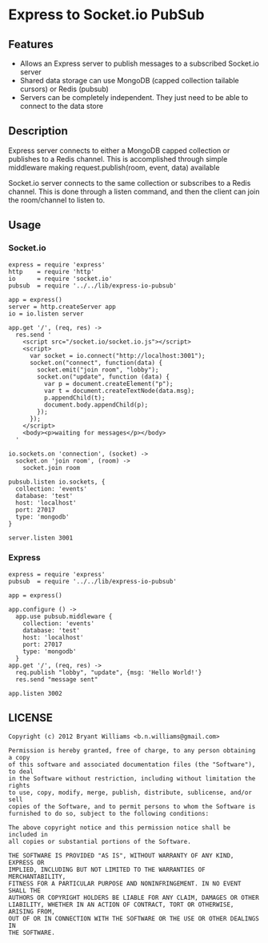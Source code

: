 # Express to Socket.io PubSub

## Features
 * Allows an Express server to publish messages to a subscribed Socket.io server
 * Shared data storage can use MongoDB (capped collection tailable cursors) or Redis (pubsub)
 * Servers can be completely independent. They just need to be able to connect to the data store

## Description
Express server connects to either a MongoDB capped collection or publishes to a Redis channel.
This is accomplished through simple middleware making request.publish(room, event, data) available

Socket.io server connects to the same collection or subscribes to a Redis channel.  This is done 
through a listen command, and then the client can join the room/channel to listen to.

## Usage
### Socket.io
```
express = require 'express'
http    = require 'http'
io      = require 'socket.io'
pubsub  = require '../../lib/express-io-pubsub'

app = express()
server = http.createServer app
io = io.listen server

app.get '/', (req, res) ->
  res.send '
    <script src="/socket.io/socket.io.js"></script>
    <script>
      var socket = io.connect("http://localhost:3001");
      socket.on("connect", function(data) {
        socket.emit("join room", "lobby");
        socket.on("update", function (data) {
          var p = document.createElement("p");
          var t = document.createTextNode(data.msg);
          p.appendChild(t);
          document.body.appendChild(p);
        });
      });
    </script>
    <body><p>waiting for messages</p></body>
  '

io.sockets.on 'connection', (socket) ->
  socket.on 'join room', (room) ->
    socket.join room

pubsub.listen io.sockets, {
  collection: 'events'
  database: 'test'
  host: 'localhost'
  port: 27017
  type: 'mongodb'
}

server.listen 3001
```

### Express
```
express = require 'express'
pubsub  = require '../../lib/express-io-pubsub'

app = express()

app.configure () ->
  app.use pubsub.middleware {
    collection: 'events'
    database: 'test'
    host: 'localhost'
    port: 27017
    type: 'mongodb'
  }
app.get '/', (req, res) ->
  req.publish "lobby", "update", {msg: 'Hello World!'}
  res.send "message sent"

app.listen 3002
```

## LICENSE
```
Copyright (c) 2012 Bryant Williams <b.n.williams@gmail.com>

Permission is hereby granted, free of charge, to any person obtaining a copy
of this software and associated documentation files (the "Software"), to deal
in the Software without restriction, including without limitation the rights
to use, copy, modify, merge, publish, distribute, sublicense, and/or sell
copies of the Software, and to permit persons to whom the Software is
furnished to do so, subject to the following conditions:

The above copyright notice and this permission notice shall be included in
all copies or substantial portions of the Software.

THE SOFTWARE IS PROVIDED "AS IS", WITHOUT WARRANTY OF ANY KIND, EXPRESS OR
IMPLIED, INCLUDING BUT NOT LIMITED TO THE WARRANTIES OF MERCHANTABILITY,
FITNESS FOR A PARTICULAR PURPOSE AND NONINFRINGEMENT. IN NO EVENT SHALL THE
AUTHORS OR COPYRIGHT HOLDERS BE LIABLE FOR ANY CLAIM, DAMAGES OR OTHER
LIABILITY, WHETHER IN AN ACTION OF CONTRACT, TORT OR OTHERWISE, ARISING FROM,
OUT OF OR IN CONNECTION WITH THE SOFTWARE OR THE USE OR OTHER DEALINGS IN
THE SOFTWARE.
```

